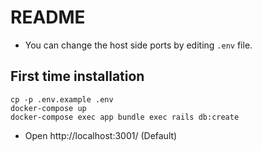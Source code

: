 # README

- You can change the host side ports by editing `.env` file.
 
## First time installation
```shell
cp -p .env.example .env
docker-compose up
docker-compose exec app bundle exec rails db:create 
```

- Open http://localhost:3001/ (Default)
